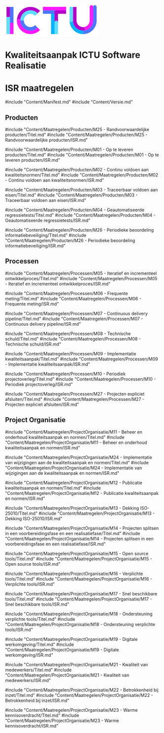 ![ICTU](./Content/Images/ICTU.png "ictu-logo")

# Kwaliteitsaanpak ICTU Software Realisatie
# ISR maatregelen
#include "Content/Manifest.md"
#include "Content/Versie.md"

## Producten


#include "Content/Maatregelen/Producten/M25 - Randvoorwaardelijke producten/Titel.md"
#include "Content/Maatregelen/Producten/M25 - Randvoorwaardelijke producten/ISR.md"

#include "Content/Maatregelen/Producten/M01 - Op te leveren producten/Titel.md"
#include "Content/Maatregelen/Producten/M01 - Op te leveren producten/ISR.md"

#include "Content/Maatregelen/Producten/M02 - Continu voldoen aan kwaliteitsnormen/Titel.md"
#include "Content/Maatregelen/Producten/M02 - Continu voldoen aan kwaliteitsnormen/ISR.md"

#include "Content/Maatregelen/Producten/M03 - Traceerbaar voldoen aan eisen/Titel.md"
#include "Content/Maatregelen/Producten/M03 - Traceerbaar voldoen aan eisen/ISR.md"

#include "Content/Maatregelen/Producten/M04 - Geautomatiseerde regressietests/Titel.md"
#include "Content/Maatregelen/Producten/M04 - Geautomatiseerde regressietests/ISR.md"

#include "Content/Maatregelen/Producten/M26 - Periodieke beoordeling informatiebeveiliging/Titel.md"
#include "Content/Maatregelen/Producten/M26 - Periodieke beoordeling informatiebeveiliging/ISR.md"

## Processen

#include "Content/Maatregelen/Processen/M05 - Iteratief en incrementeel ontwikkelproces/Titel.md"
#include "Content/Maatregelen/Processen/M05 - Iteratief en incrementeel ontwikkelproces/ISR.md"

#include "Content/Maatregelen/Processen/M06 - Frequente meting/Titel.md"
#include "Content/Maatregelen/Processen/M06 - Frequente meting/ISR.md"

#include "Content/Maatregelen/Processen/M07 - Continuous delivery pipeline/Titel.md"
#include "Content/Maatregelen/Processen/M07 - Continuous delivery pipeline/ISR.md"

#include "Content/Maatregelen/Processen/M08 - Technische schuld/Titel.md"
#include "Content/Maatregelen/Processen/M08 - Technische schuld/ISR.md"

#include "Content/Maatregelen/Processen/M09 - Implementatie kwaliteitsaanpak/Titel.md"
#include "Content/Maatregelen/Processen/M09 - Implementatie kwaliteitsaanpak/ISR.md"

#include "Content/Maatregelen/Processen/M10 - Periodiek projectoverleg/Titel.md"
#include "Content/Maatregelen/Processen/M10 - Periodiek projectoverleg/ISR.md"

#include "Content/Maatregelen/Processen/M27 - Projecten expliciet afsluiten/Titel.md"
#include "Content/Maatregelen/Processen/M27 - Projecten expliciet afsluiten/ISR.md"

## Project Organisatie

#include "Content/Maatregelen/ProjectOrganisatie/M11 - Beheer en onderhoud kwaliteitsaanpak en normen/Titel.md"
#include "Content/Maatregelen/ProjectOrganisatie/M11 - Beheer en onderhoud kwaliteitsaanpak en normen/ISR.md"

#include "Content/Maatregelen/ProjectOrganisatie/M24 - Implementatie van wijzigingen aan de kwaliteitsaanpak en normen/Titel.md"
#include "Content/Maatregelen/ProjectOrganisatie/M24 - Implementatie van wijzigingen aan de kwaliteitsaanpak en normen/ISR.md"

#include "Content/Maatregelen/ProjectOrganisatie/M12 - Publicatie kwaliteitsaanpak en normen/Titel.md"
#include "Content/Maatregelen/ProjectOrganisatie/M12 - Publicatie kwaliteitsaanpak en normen/ISR.md"

#include "Content/Maatregelen/ProjectOrganisatie/M13 - Dekking ISO-25010/Titel.md"
#include "Content/Maatregelen/ProjectOrganisatie/M13 - Dekking ISO-25010/ISR.md"

#include "Content/Maatregelen/ProjectOrganisatie/M14 - Projecten splitsen in een voorbereidingsfase en een realisatiefase/Titel.md"
#include "Content/Maatregelen/ProjectOrganisatie/M14 - Projecten splitsen in een voorbereidingsfase en een realisatiefase/ISR.md"

#include "Content/Maatregelen/ProjectOrganisatie/M15 - Open source tools/Titel.md"
#include "Content/Maatregelen/ProjectOrganisatie/M15 - Open source tools/ISR.md"

#include "Content/Maatregelen/ProjectOrganisatie/M16 - Verplichte tools/Titel.md"
#include "Content/Maatregelen/ProjectOrganisatie/M16 - Verplichte tools/ISR.md"

#include "Content/Maatregelen/ProjectOrganisatie/M17 - Snel beschikbare tools/Titel.md"
#include "Content/Maatregelen/ProjectOrganisatie/M17 - Snel beschikbare tools/ISR.md"

#include "Content/Maatregelen/ProjectOrganisatie/M18 - Ondersteuning verplichte tools/Titel.md"
#include "Content/Maatregelen/ProjectOrganisatie/M18 - Ondersteuning verplichte tools/ISR.md"

#include "Content/Maatregelen/ProjectOrganisatie/M19 - Digitale werkomgeving/Titel.md"
#include "Content/Maatregelen/ProjectOrganisatie/M19 - Digitale werkomgeving/ISR.md"

#include "Content/Maatregelen/ProjectOrganisatie/M21 - Kwaliteit van medewerkers/Titel.md"
#include "Content/Maatregelen/ProjectOrganisatie/M21 - Kwaliteit van medewerkers/ISR.md"

#include "Content/Maatregelen/ProjectOrganisatie/M22 - Betrokkenheid bij inzet/Titel.md"
#include "Content/Maatregelen/ProjectOrganisatie/M22 - Betrokkenheid bij inzet/ISR.md"

#include "Content/Maatregelen/ProjectOrganisatie/M23 - Warme kennisoverdracht/Titel.md"
#include "Content/Maatregelen/ProjectOrganisatie/M23 - Warme kennisoverdracht/ISR.md"
